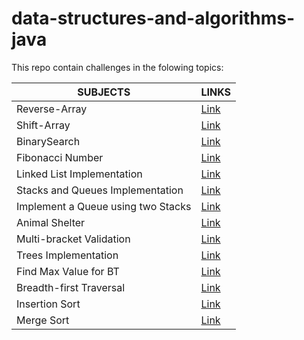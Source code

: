 # data-structures-and-algorithms-java


This repo contain challenges in the folowing topics:

SUBJECTS | LINKS             
--------|------------
Reverse-Array|[Link](/challenges/ArrayReverse)
Shift-Array|[Link](/challenges/ArrayShift)
BinarySearch|[Link](/challenges/BinarySearch)
Fibonacci Number|[Link](/challenges/FibonacciNumber)
Linked List Implementation| [Link](/Data-Structures2/app/src/main/java/Data/Structures2)
Stacks and Queues Implementation| [Link](/Data-Structures2/app/src/main/java/stacksandqueues)
Implement a Queue using two Stacks| [Link](/Data-Structures2/app/src/main/java/stacksandqueues)
Animal Shelter| [Link](/Data-Structures2/app/src/main/java/utilities)
Multi-bracket Validation| [Link](/Data-Structures2/app/src/main/java/utilities)
Trees Implementation| [Link](/Data-Structures2/app/src/main/java/tree)
Find Max Value for BT| [Link](/Data-Structures2/app/src/main/java/tree)
Breadth-first Traversal| [Link](/Data-Structures2/app/src/main/java/tree)
Insertion Sort|[Link](/Data-Structures2/app/src/main/java/sort)
Merge Sort|[Link](/Data-Structures2/app/src/main/java/sort)
